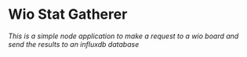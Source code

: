 # Wio Stat Gatherer

_This is a simple node application to make a request to a wio board and send the results to an influxdb database_

